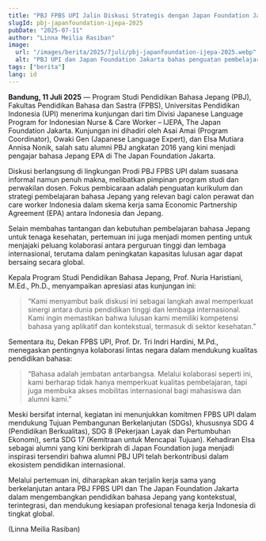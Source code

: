```yaml
---
title: "PBJ FPBS UPI Jalin Diskusi Strategis dengan Japan Foundation Jakarta Bahas Penguatan Pembelajaran Bahasa Jepang untuk Tenaga Kesehatan Indonesia dalam Skema IJEPA"
slugId: pbj-japanfoundation-ijepa-2025
pubDate: "2025-07-11"
author: "Linna Meilia Rasiban"
image:
  url: "/images/berita/2025/7juli/pbj-japanfoundation-ijepa-2025.webp"
  alt: "PBJ UPI dan Japan Foundation Jakarta bahas penguatan pembelajaran bahasa Jepang"
tags: ["berita"]
lang: id
---
```


**Bandung, 11 Juli 2025** — Program Studi Pendidikan Bahasa Jepang (PBJ), Fakultas Pendidikan Bahasa dan Sastra (FPBS), Universitas Pendidikan Indonesia (UPI) menerima kunjungan dari tim Divisi Japanese Language Program for Indonesian Nurse & Care Worker – IJEPA, The Japan Foundation Jakarta. Kunjungan ini dihadiri oleh Asai Amai (Program Coordinator), Owaki Gen (Japanese Language Expert), dan Elsa Mutiara Annisa Nonik, salah satu alumni PBJ angkatan 2016 yang kini menjadi pengajar bahasa Jepang EPA di The Japan Foundation Jakarta.

Diskusi berlangsung di lingkungan Prodi PBJ FPBS UPI dalam suasana informal namun penuh makna, melibatkan pimpinan program studi dan perwakilan dosen. Fokus pembicaraan adalah penguatan kurikulum dan strategi pembelajaran bahasa Jepang yang relevan bagi calon perawat dan care worker Indonesia dalam skema kerja sama Economic Partnership Agreement (EPA) antara Indonesia dan Jepang.

Selain membahas tantangan dan kebutuhan pembelajaran bahasa Jepang untuk tenaga kesehatan, pertemuan ini juga menjadi momen penting untuk menjajaki peluang kolaborasi antara perguruan tinggi dan lembaga internasional, terutama dalam peningkatan kapasitas lulusan agar dapat bersaing secara global.

Kepala Program Studi Pendidikan Bahasa Jepang, Prof. Nuria Haristiani, M.Ed., Ph.D., menyampaikan apresiasi atas kunjungan ini:

> “Kami menyambut baik diskusi ini sebagai langkah awal memperkuat sinergi antara dunia pendidikan tinggi dan lembaga internasional. Kami ingin memastikan bahwa lulusan kami memiliki kompetensi bahasa yang aplikatif dan kontekstual, termasuk di sektor kesehatan.”

Sementara itu, Dekan FPBS UPI, Prof. Dr. Tri Indri Hardini, M.Pd., menegaskan pentingnya kolaborasi lintas negara dalam mendukung kualitas pendidikan bahasa:

> “Bahasa adalah jembatan antarbangsa. Melalui kolaborasi seperti ini, kami berharap tidak hanya memperkuat kualitas pembelajaran, tapi juga membuka akses mobilitas internasional bagi mahasiswa dan alumni kami.”

Meski bersifat internal, kegiatan ini menunjukkan komitmen FPBS UPI dalam mendukung Tujuan Pembangunan Berkelanjutan (SDGs), khususnya SDG 4 (Pendidikan Berkualitas), SDG 8 (Pekerjaan Layak dan Pertumbuhan Ekonomi), serta SDG 17 (Kemitraan untuk Mencapai Tujuan). Kehadiran Elsa sebagai alumni yang kini berkiprah di Japan Foundation juga menjadi inspirasi tersendiri bahwa alumni PBJ UPI telah berkontribusi dalam ekosistem pendidikan internasional.

Melalui pertemuan ini, diharapkan akan terjalin kerja sama yang berkelanjutan antara PBJ FPBS UPI dan The Japan Foundation Jakarta dalam mengembangkan pendidikan bahasa Jepang yang kontekstual, terintegrasi, dan mendukung kesiapan profesional tenaga kerja Indonesia di tingkat global.

(Linna Meilia Rasiban)
